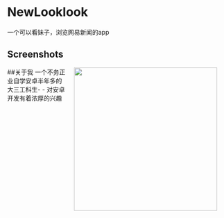 # NewLooklook
一个可以看妹子，浏览网易新闻的app
## Screenshots
<img src="screenshots/show.gif" width="330" align="right" hspace="20">




##关于我
一个不务正业自学安卓半年多的大三工科生- - 对安卓开发有着浓厚的兴趣

